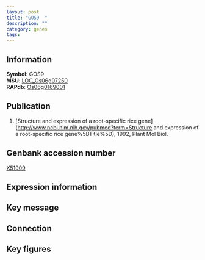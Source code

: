 ```yaml
---
layout: post
title: "GOS9  "
description: ""
category: genes
tags: 
---
```


## Information
__Symbol__: GOS9    
__MSU__: [LOC_Os06g07250](http://rice.plantbiology.msu.edu/cgi-bin/ORF_infopage.cgi?orf=LOC_Os06g07250)  
__RAPdb__: [Os06g0169001](http://rapdb.dna.affrc.go.jp/viewer/gbrowse_details/irgsp1?name=Os06g0169001)  

## Publication
1. [Structure and expression of a root-specific rice gene](http://www.ncbi.nlm.nih.gov/pubmed?term=Structure and expression of a root-specific rice gene%5BTitle%5D), 1992, Plant Mol Biol.

## Genbank accession number
[X51909](http://www.ncbi.nlm.nih.gov/nuccore/X51909)  

## Expression information

## Key message

## Connection

## Key figures


